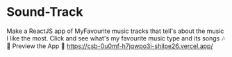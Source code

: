 # Sound-Track
Make a ReactJS app of MyFavourite music tracks that tell's about the music I like the most.
Click and see what's my favourite music type and its songs 🎶🌸
Preview the App 🔗 https://csb-0u0mf-h7jqwpo3i-shilpe26.vercel.app/
